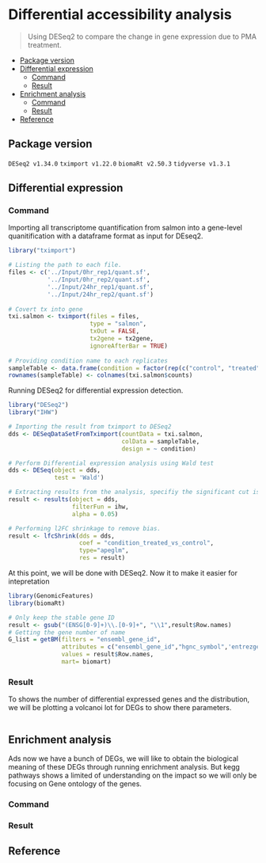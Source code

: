 # Differential accessibility analysis
> Using DESeq2 to compare the change in gene expression due to PMA treatment. 

* [Package version](#package-version)
* [Differential expression](#differential-expression)
    + [Command](#command)
    + [Result](#result)
* [Enrichment analysis](#enrichment-analysis)
    + [Command](#command)
    + [Result](#result)
* [Reference](#reference)

## Package version
`DESeq2 v1.34.0`
`tximport v1.22.0`
`biomaRt v2.50.3`
`tidyverse v1.3.1`


## Differential expression

### Command
Importing all transcriptome quantification from salmon into a gene-level quanitification with a dataframe format as input for DEseq2.

```R
library("tximport")

# Listing the path to each file.
files <- c('../Input/0hr_rep1/quant.sf',
           '../Input/0hr_rep2/quant.sf',
           '../Input/24hr_rep1/quant.sf',
           '../Input/24hr_rep2/quant.sf')
          
# Covert tx into gene          
txi.salmon <- tximport(files = files,
                       type = "salmon",
                       txOut = FALSE,
                       tx2gene = tx2gene,
                       ignoreAfterBar = TRUE)
                      
# Providing condition name to each replicates
sampleTable <- data.frame(condition = factor(rep(c("control", "treated"),each = 2)))
rownames(sampleTable) <- colnames(txi.salmon$counts)  
```

Running DESeq2 for differential expression detection.

```R
library("DESeq2")
library("IHW")

# Importing the result from tximport to DESeq2
dds <- DESeqDataSetFromTximport(countData = txi.salmon,
                                colData = sampleTable,
                                design = ~ condition) 

# Perform Differential expression analysis using Wald test
dds <- DESeq(object = dds,
             test = 'Wald')

# Extracting results from the analysis, specifiy the significant cut is 0.05
result <- results(object = dds,
                  filterFun = ihw,
                  alpha = 0.05)

# Performing l2FC shrinkage to remove bias.
result <- lfcShrink(dds = dds,
                    coef = "condition_treated_vs_control",
                    type="apeglm",
                    res = result)
```

At this point, we will be done with DESeq2. Now it to make it easier for intepretation
```R
library(GenomicFeatures)
library(biomaRt)

# Only keep the stable gene ID
result <- gsub("(ENSG[0-9]+)\\.[0-9]+", "\\1",result$Row.names) 
# Getting the gene number of name
G_list = getBM(filters = "ensembl_gene_id",
               attributes = c("ensembl_gene_id","hgnc_symbol",'entrezgene_id'),
               values = result$Row.names,
               mart= biomart)


```


### Result

To shows the number of differential expressed genes and the distribution, we will be plotting a volcanoi lot for DEGs to show there parameters. 

```R

```

## Enrichment analysis

Ads now we have a bunch of DEGs, we will like to obtain the biological meaning of these DEGs through running enrichment analysis. But kegg pathways shows a limited of understanding on the impact so we will only be focusing on Gene ontology of the genes.

### Command

### Result

## Reference

